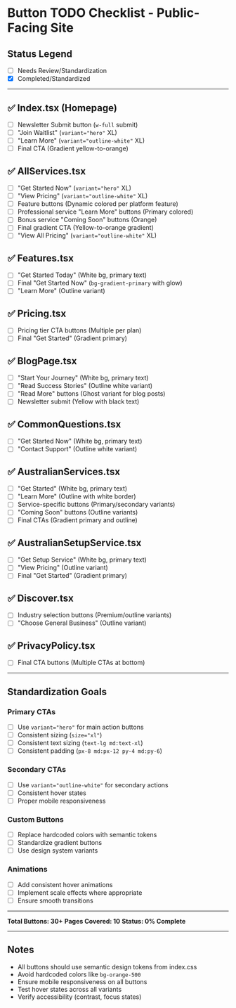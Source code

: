 # Button TODO Checklist - Public-Facing Site

## Status Legend
- [ ] Needs Review/Standardization
- [x] Completed/Standardized

---

## ✅ Index.tsx (Homepage)
- [ ] Newsletter Submit button (`w-full` submit)
- [ ] "Join Waitlist" (`variant="hero"` XL)
- [ ] "Learn More" (`variant="outline-white"` XL)
- [ ] Final CTA (Gradient yellow-to-orange)

## ✅ AllServices.tsx  
- [ ] "Get Started Now" (`variant="hero"` XL)
- [ ] "View Pricing" (`variant="outline-white"` XL)
- [ ] Feature buttons (Dynamic colored per platform feature)
- [ ] Professional service "Learn More" buttons (Primary colored)
- [ ] Bonus service "Coming Soon" buttons (Orange)
- [ ] Final gradient CTA (Yellow-to-orange gradient)
- [ ] "View All Pricing" (`variant="outline-white"` XL)

## ✅ Features.tsx
- [ ] "Get Started Today" (White bg, primary text)
- [ ] Final "Get Started Now" (`bg-gradient-primary` with glow)
- [ ] "Learn More" (Outline variant)

## ✅ Pricing.tsx
- [ ] Pricing tier CTA buttons (Multiple per plan)
- [ ] Final "Get Started" (Gradient primary)

## ✅ BlogPage.tsx
- [ ] "Start Your Journey" (White bg, primary text)
- [ ] "Read Success Stories" (Outline white variant)
- [ ] "Read More" buttons (Ghost variant for blog posts)
- [ ] Newsletter submit (Yellow with black text)

## ✅ CommonQuestions.tsx
- [ ] "Get Started Now" (White bg, primary text)
- [ ] "Contact Support" (Outline white variant)

## ✅ AustralianServices.tsx
- [ ] "Get Started" (White bg, primary text)
- [ ] "Learn More" (Outline with white border)
- [ ] Service-specific buttons (Primary/secondary variants)
- [ ] "Coming Soon" buttons (Outline variants)
- [ ] Final CTAs (Gradient primary and outline)

## ✅ AustralianSetupService.tsx
- [ ] "Get Setup Service" (White bg, primary text)
- [ ] "View Pricing" (Outline variant)
- [ ] Final "Get Started" (Gradient primary)

## ✅ Discover.tsx
- [ ] Industry selection buttons (Premium/outline variants)
- [ ] "Choose General Business" (Outline variant)

## ✅ PrivacyPolicy.tsx
- [ ] Final CTA buttons (Multiple CTAs at bottom)

---

## Standardization Goals

### Primary CTAs
- [ ] Use `variant="hero"` for main action buttons
- [ ] Consistent sizing (`size="xl"`)
- [ ] Consistent text sizing (`text-lg md:text-xl`)
- [ ] Consistent padding (`px-8 md:px-12 py-4 md:py-6`)

### Secondary CTAs
- [ ] Use `variant="outline-white"` for secondary actions
- [ ] Consistent hover states
- [ ] Proper mobile responsiveness

### Custom Buttons
- [ ] Replace hardcoded colors with semantic tokens
- [ ] Standardize gradient buttons
- [ ] Use design system variants

### Animations
- [ ] Add consistent hover animations
- [ ] Implement scale effects where appropriate
- [ ] Ensure smooth transitions

---

**Total Buttons: 30+**
**Pages Covered: 10**
**Status: 0% Complete**

---

## Notes
- All buttons should use semantic design tokens from index.css
- Avoid hardcoded colors like `bg-orange-500`
- Ensure mobile responsiveness on all buttons
- Test hover states across all variants
- Verify accessibility (contrast, focus states)